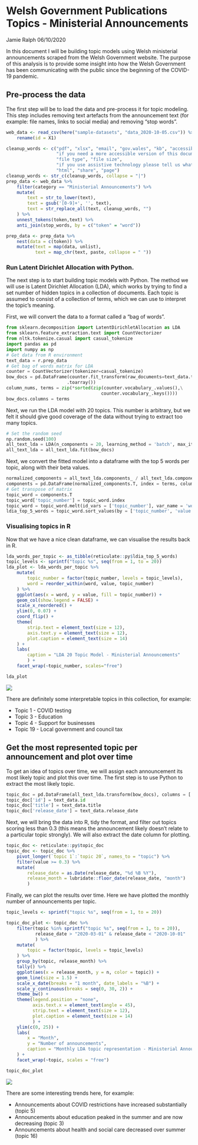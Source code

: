 Welsh Government Publications Topics - Ministerial Announcements
================
Jamie Ralph
06/10/2020

In this document I will be building topic models using Welsh ministerial
announcements scraped from the Welsh Government website. The purpose of
this analysis is to provide some insight into how the Welsh Government
has been communicating with the public since the beginning of the
COVID-19 pandemic.

## Pre-process the data

The first step will be to load the data and pre-process it for topic
modeling. This step includes removing text artefacts from the
announcement text (for example: file names, links to social media) and
removing “stop words”.

``` r
web_data <- read_csv(here("sample-datasets", "data_2020-10-05.csv")) %>%
    rename(id = X1)

cleanup_words <- c("pdf", "xlsx", "email", "gov.wales", "kb", "accessible", "format", "interactive", "tools", "telephone", "website", "wales", "welsh", "twitter", "facebook", 
                   "if you need a more accessible version of this document please email",
                   "file type", "file size",
                   "if you use assistive technology please tell us what this is",
                   "html", "share", "page")
cleanup_words <- str_c(cleanup_words, collapse = "|")
prep_data <- web_data %>%
    filter(category == "Ministerial Announcements") %>%
    mutate(
        text = str_to_lower(text),
        text = gsub('[0-9]+', '', text),
        text = str_replace_all(text, cleanup_words, "")
    ) %>%
    unnest_tokens(token,text) %>%
    anti_join(stop_words, by = c("token" = "word"))

prep_data <- prep_data %>%
    nest(data = c(token)) %>%
    mutate(text = map(data, unlist),
           text = map_chr(text, paste, collapse = " "))
```

### Run Latent Dirichlet Allocation with Python.

The next step is to start building topic models with Python. The method
we will use is Latent Dirichlet Allocation (LDA), which works by trying
to find a set number of hidden topics in a collection of documents. Each
topic is assumed to consist of a collection of terms, which we can use
to interpret the topic’s meaning.

First, we will convert the data to a format called a “bag of words”.

``` python
from sklearn.decomposition import LatentDirichletAllocation as LDA
from sklearn.feature_extraction.text import CountVectorizer
from nltk.tokenize.casual import casual_tokenize
import pandas as pd
import numpy as np
# Get data from R environment
text_data = r.prep_data
# Get bag of words matrix for LDA
counter = CountVectorizer(tokenizer=casual_tokenize)
bow_docs = pd.DataFrame(counter.fit_transform(raw_documents=text_data.text)\
                       .toarray())
column_nums, terms = zip(*sorted(zip(counter.vocabulary_.values(),\
                                    counter.vocabulary_.keys())))
bow_docs.columns = terms
```

Next, we run the LDA model with 20 topics. This number is arbitrary, but
we felt it should give good coverage of the data without trying to
extract too many topics.

``` python
# Set the random seed
np.random.seed(100)
all_text_lda = LDA(n_components = 20, learning_method = 'batch', max_iter = 30)
all_text_lda = all_text_lda.fit(bow_docs)
```

Next, we convert the fitted model into a dataframe with the top 5 words
per topic, along with their beta values.

``` python
normalized_components = all_text_lda.components_ / all_text_lda.components_.sum(axis=1)[:, np.newaxis]
components = pd.DataFrame(normalized_components.T, index = terms, columns=['topic {}'.format(i) for i in range(1, 21)])
# Get transpose of matrix
topic_word = components.T
topic_word['topic_number'] = topic_word.index
topic_word = topic_word.melt(id_vars = ['topic_number'], var_name = 'word')
ldia_top_5_words = topic_word.sort_values(by = ['topic_number', 'value'], ascending=False).groupby('topic_number').head(5)
```

### Visualising topics in R

Now that we have a nice clean dataframe, we can visualise the results
back in R.

``` r
lda_words_per_topic <- as_tibble(reticulate::py$ldia_top_5_words)
topic_levels <- sprintf("topic %s", seq(from = 1, to = 20))
lda_plot <- lda_words_per_topic %>%
    mutate(
        topic_number = factor(topic_number, levels = topic_levels),
        word = reorder_within(word, value, topic_number)
    ) %>%
    ggplot(aes(x = word, y = value, fill = topic_number)) +
    geom_col(show.legend = FALSE) +
    scale_x_reordered() +
    ylim(0, 0.07) +
    coord_flip() +
    theme(
        strip.text = element_text(size = 12),
        axis.text.y = element_text(size = 12),
        plot.caption = element_text(size = 14)
    ) +
    labs(
        caption = "LDA 20 Topic Model - Ministerial Announcements"
        ) +
    facet_wrap(~topic_number, scales="free")

lda_plot
```

![](Topic-modelling-of-Welsh-Government-announcements-in-2020_files/figure-gfm/unnamed-chunk-5-1.png)<!-- -->

There are definitely some interpretable topics in this collection, for
example:

-   Topic 1 - COVID testing
-   Topic 3 - Education
-   Topic 4 - Support for businesses
-   Topic 19 - Local government and council tax

## Get the most represented topic per announcement and plot over time

To get an idea of topics over time, we will assign each announcement its
most likely topic and plot this over time. The first step is to use
Python to extract the most likely topic.

``` python
topic_doc = pd.DataFrame(all_text_lda.transform(bow_docs), columns = ['topic {}'.format(i) for i in range(1, 21)])
topic_doc['id'] = text_data.id
topic_doc['title'] = text_data.title
topic_doc['release_date'] = text_data.release_date
```

Next, we will bring the data into R, tidy the format, and filter out
topics scoring less than 0.3 (this means the announcement likely doesn’t
relate to a particular topic strongly). We will also extract the date
column for plotting.

``` r
topic_doc <- reticulate::py$topic_doc
topic_doc <- topic_doc %>%
    pivot_longer(`topic 1`:`topic 20`, names_to = "topic") %>%
    filter(value >= 0.3) %>%
    mutate(
        release_date = as.Date(release_date, "%d %B %Y"),
        release_month = lubridate::floor_date(release_date, "month")
        )
```

Finally, we can plot the results over time. Here we have plotted the
monthly number of announcements per topic.

``` r
topic_levels <- sprintf("topic %s", seq(from = 1, to = 20))

topic_doc_plot <- topic_doc %>%
    filter(topic %in% sprintf("topic %s", seq(from = 1, to = 20)),
           release_date > "2020-03-01" & release_date < "2020-10-01"
           ) %>%
    mutate(
        topic = factor(topic, levels = topic_levels)
    ) %>%
    group_by(topic, release_month) %>%
    tally() %>%
    ggplot(aes(x = release_month, y = n, color = topic)) +
    geom_line(size = 1.5) +
    scale_x_date(breaks = "1 month", date_labels = "%B") +
    scale_y_continuous(breaks = seq(0, 30, 2)) +
    theme_bw() +
    theme(legend.position = "none",
          axis.text.x = element_text(angle = 45),
          strip.text = element_text(size = 12),
          plot.caption = element_text(size = 14)
          ) +
    ylim(c(0, 25)) +
    labs(
        x = "Month",
        y = "Number of announcements",
        caption = "Monthly LDA topic representation - Ministerial Announcements"
    ) +
    facet_wrap(~topic, scales = "free")

topic_doc_plot
```

![](Topic-modelling-of-Welsh-Government-announcements-in-2020_files/figure-gfm/unnamed-chunk-8-1.png)<!-- -->

There are some interesting trends here, for example:

-   Announcements about COVID restrictions have increased substantially
    (topic 5)
-   Announcements about education peaked in the summer and are now
    decreasing (topic 3)
-   Announcements about health and social care decreased over summer
    (topic 16)
